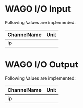 # WAGO I/O Input


Following Values are implemented:

|ChannelName|Unit|
|---|---|
|ip||
# WAGO I/O Output


Following Values are implemented:

|ChannelName|Unit|
|---|---|
|ip||
